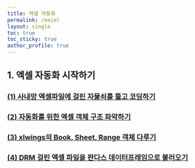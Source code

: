 ```yaml
---
title: 엑셀 자동화
permalink: /excel
layout: single
toc: true
toc_sticky: true
author_profile: true
---
```


## 1. 엑셀 자동화 시작하기 

### [(1) 사내망 엑셀파일에 걸린 자물쇠를 뚫고 코딩하기](/excel/excel1)
### [(2) 자동화를 위한 엑셀 객체 구조 파악하기 ](/excel/excel2)
### [(3) xlwings의 Book, Sheet, Range 객체 다루기](/excel/excel3)
### [(4) DRM 걸린 엑셀 파일을 판다스 데이터프레임으로 불러오기](/excel/excel4)
